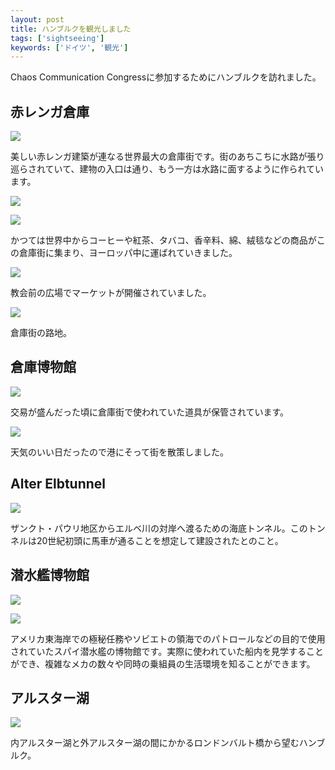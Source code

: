 ```yaml
---
layout: post
title: ハンブルクを観光しました
tags: ['sightseeing']
keywords: ['ドイツ', '観光']
---
```


Chaos Communication Congressに参加するためにハンブルクを訪れました。

## 赤レンガ倉庫

![ ](/img/blog_hamburg01.jpg)

美しい赤レンガ建築が連なる世界最大の倉庫街です。街のあちこちに水路が張り巡らされていて、建物の入口は通り、もう一方は水路に面するように作られています。

![ ](/img/blog_hamburg02.jpg)

![ ](/img/blog_hamburg03.jpg)

かつては世界中からコーヒーや紅茶、タバコ、香辛料、綿、絨毯などの商品がこの倉庫街に集まり、ヨーロッパ中に運ばれていきました。

![ ](/img/blog_hamburg04.jpg)

教会前の広場でマーケットが開催されていました。

![ ](/img/blog_hamburg05.jpg)

倉庫街の路地。

## 倉庫博物館

![ ](/img/blog_hamburg06.jpg)

交易が盛んだった頃に倉庫街で使われていた道具が保管されています。

![ ](/img/blog_hamburg11.jpg)

天気のいい日だったので港にそって街を散策しました。

## Alter Elbtunnel

![ ](/img/blog_hamburg12.jpg)

ザンクト・パウリ地区からエルベ川の対岸へ渡るための海底トンネル。このトンネルは20世紀初頭に馬車が通ることを想定して建設されたとのこと。

## 潜水艦博物館

![ ](/img/blog_hamburg13.jpg)

![ ](/img/blog_hamburg14.jpg)

アメリカ東海岸での極秘任務やソビエトの領海でのパトロールなどの目的で使用されていたスパイ潜水艦の博物館です。実際に使われていた船内を見学することができ、複雑なメカの数々や同時の乗組員の生活環境を知ることができます。

## アルスター湖

![ ](/img/blog_hamburg21.jpg)

内アルスター湖と外アルスター湖の間にかかるロンドンバルト橋から望むハンブルク。
